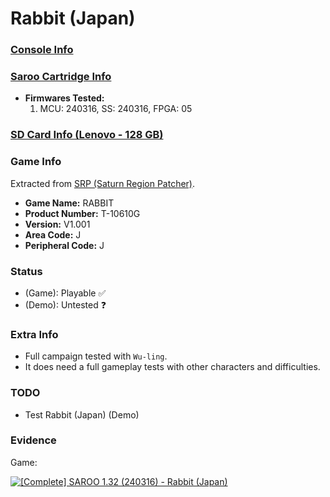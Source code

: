 # Rabbit (Japan)

### [Console Info](../../../../../Info/Consoles/VA13/README.md)

### [Saroo Cartridge Info](../../../../../Info/Cartridges/RetroGameParadiseStore/1.32F/README.md)

- <b>Firmwares Tested:</b>
  1. MCU: 240316, SS: 240316, FPGA: 05

### [SD Card Info (Lenovo - 128 GB)](../../../../../Info/SdCards/Lenovo/128GB/fat32/README.md)

### Game Info

Extracted from [SRP (Saturn Region Patcher)](https://segaxtreme.net/resources/saturn-region-patcher.81/download).

- <b>Game Name:</b> RABBIT
- <b>Product Number:</b> T-10610G
- <b>Version:</b> V1.001
- <b>Area Code:</b> J
- <b>Peripheral Code:</b> J

### Status

- (Game): Playable :white_check_mark:
- (Demo): Untested :question:

### Extra Info

- Full campaign tested with `Wu-ling`.
- It does need a full gameplay tests with other characters and difficulties.

### TODO

- Test Rabbit (Japan) (Demo)

### Evidence

Game:

[![[Complete] SAROO 1.32 (240316) - Rabbit (Japan)](https://img.youtube.com/vi/9Kc0AYuvz0A/0.jpg)](https://www.youtube.com/watch?v=9Kc0AYuvz0A)
